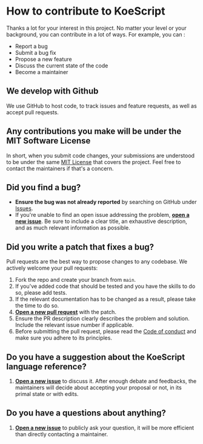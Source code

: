 
# How to contribute to KoeScript

Thanks a lot for your interest in this project. No matter your level or your background, you can contribute in a lot of ways. For example, you can :

* Report a bug
* Submit a bug fix
* Propose a new feature
* Discuss the current state of the code
* Become a maintainer

## We develop with Github

We use GitHub to host code, to track issues and feature requests, as well as accept pull requests.

## Any contributions you make will be under the MIT Software License

In short, when you submit code changes, your submissions are understood to be under the same [MIT License](http://choosealicense.com/licenses/mit/) that covers the project. Feel free to contact the maintainers if that's a concern.

## Did you find a bug?

* **Ensure the bug was not already reported** by searching on GitHub under [Issues](https://github.com/komanaki/koescript/issues).
* If you're unable to find an open issue addressing the problem, [**open a new issue**](https://github.com/komanaki/koescript/issues/new). Be sure to include a clear title, an exhaustive description, and as much relevant information as possible.

## Did you write a patch that fixes a bug?

Pull requests are the best way to propose changes to any codebase. We actively welcome your pull requests:

1. Fork the repo and create your branch from `main`.
2. If you've added code that should be tested and you have the skills to do so, please add tests.
3. If the relevant documentation has to be changed as a result, please take the time to do so.
4. [**Open a new pull request**](https://github.com/komanaki/koescript/compare) with the patch.
5. Ensure the PR description clearly describes the problem and solution. Include the relevant issue number if applicable.
6. Before submitting the pull request, please read the [Code of conduct](CODE_OF_CONDUCT.md) and make sure you adhere to its principles.

## Do you have a suggestion about the KoeScript language reference?

1. [**Open a new issue**](https://github.com/komanaki/koescript/issues/new) to discuss it. After enough debate and feedbacks, the maintainers will decide about accepting your proposal or not, in its primal state or with edits.

## Do you have a questions about anything?

1. [**Open a new issue**](https://github.com/komanaki/koescript/issues/new) to publicly ask your question, it will be more efficient than directly contacting a maintainer.
